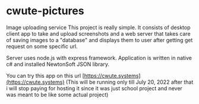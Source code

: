 # cwute-pictures
Image uploading service
This project is really simple.
It consists of desktop client app to take and upload screenshots and a web server that takes care of saving images to a "database" and
displays them to user after getting get request on some specific url.

Server uses node.js with express framework.
Application is written in native c# and installed NewtonSoft JSON library.

You can try this app on this url [https://cwute.systems](https://cwute.systems) (This will be running only till July 20, 2022 after that i will stop paying for hosting it since it was just school project and never was meant to be like some actual project)
